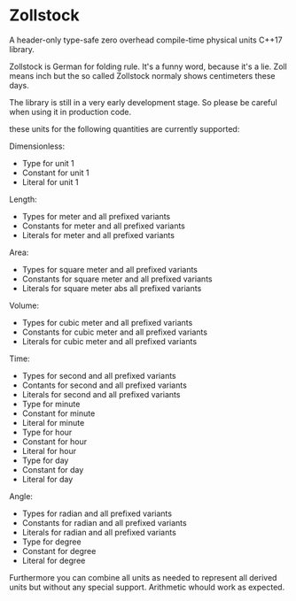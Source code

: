 # Zollstock
A header-only type-safe zero overhead compile-time physical units C++17 library.

Zollstock is German for folding rule. It's a funny word, because it's a lie. Zoll means inch but the so called Zollstock normaly shows centimeters these days.

The library is still in a very early development stage. So please be careful when using it in production code.

these units for the following quantities are currently supported:

Dimensionless:
  - Type for unit 1
  - Constant for unit 1
  - Literal for unit 1

Length:
  - Types for meter and all prefixed variants
  - Constants for meter and all prefixed variants
  - Literals for meter and all prefixed variants

Area:
  - Types for square meter and all prefixed variants
  - Constants for square meter and all prefixed variants
  - Literals for square meter abs all prefixed variants

Volume:
  - Types for cubic meter and all prefixed variants
  - Constants for cubic meter and all prefixed variants
  - Literals for cubic meter and all prefixed variants

Time:
  - Types for second and all prefixed variants
  - Contants for second and all prefixed variants
  - Literals for second and all prefixed variants
  - Type for minute
  - Constant for minute
  - Literal for minute
  - Type for hour
  - Constant for hour
  - Literal for hour
  - Type for day
  - Constant for day
  - Literal for day

Angle:
  - Types for radian and all prefixed variants
  - Constants for radian and all prefixed variants
  - Literals for radian and all prefixed variants
  - Type for degree
  - Constant for degree
  - Literal for degree

Furthermore you can combine all units as needed to represent all derived units but without any special support.
Arithmetic whould work as expected.

